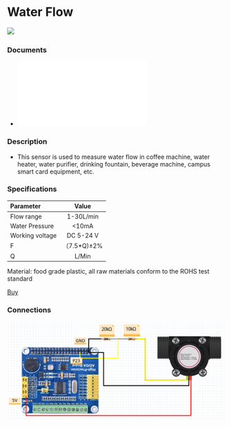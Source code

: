 # Water Flow

<img src="./71+5O4QqfJL._SL1500_.jpg" width="200">

### Documents
* ![Water flow datasheet](./Water_flow_sensor_datasheet.pdf)

### Description

* This sensor is used to measure water flow in coffee machine, water heater, water purifier, drinking fountain, beverage machine, campus smart card equipment, etc.

### Specifications


| Parameter                         | Value |
|:----------------------------- |:------------------------:|
| Flow range                         |       1-30L/min        |
| Water Pressure               |          <10mA           |
| Working voltage |       DC 5-24 V        |
| F    |         （7.5*Q)±2%         |
| Q            | L/Min |

Material: food grade plastic, all raw materials conform to the ROHS test standard

[Buy](https://www.amazon.ca/GREDIA-Sensor-Food-Grade-Flowmeter-Counter/dp/B07RG4KXWJ/ref=pd_di_sccai_2?pd_rd_w=WWkZ5&pf_rd_p=e92f388e-b766-4f7f-aac1-ee1d0056e8fb&pf_rd_r=YW5KCVFF8P890BV0YA7D&pd_rd_r=8acc75b8-890a-4df6-9636-58365518565f&pd_rd_wg=C4FnG&pd_rd_i=B07RG4KXWJ&th=1)

### Connections
![](./water_flow_HPAD.png)
